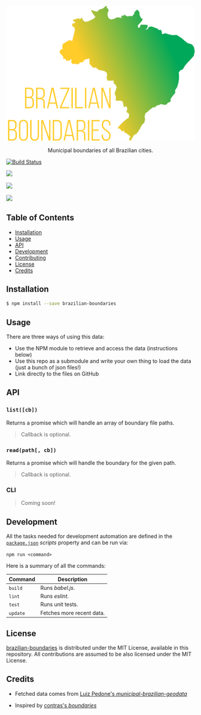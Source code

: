 <p align="center">
  <a href="">
    <img alt="Logo" src="logo.png" width="600px">
  </a>
</p>

<p align="center">
  Municipal boundaries of all Brazilian cities.
</p>

<p align="center">

  <a href="https://travis-ci.org/ythecombinator/brazilian-boundaries"><img alt="Build Status" src="https://travis-ci.org/ythecombinator/brazilian-boundaries.svg?branch=master"></a>

  <a href="https://codeclimate.com/github/ythecombinator/brazilian-boundaries"><img src="https://codeclimate.com/github/ythecombinator/brazilian-boundaries/badges/gpa.svg"></a>

  <a href="https://david-dm.org/ythecombinator/brazilian-boundaries" title="Dependency status"><img src="https://david-dm.org/ythecombinator/brazilian-boundaries.svg"/></a>

  <a href="https://david-dm.org/ythecombinator/brazilian-boundaries#info=devDependencies" title="devDependency status"><img src="https://david-dm.org/ythecombinator/brazilian-boundaries/dev-status.svg"/></a>

</p>

## Table of Contents

- [Installation](#installation)
- [Usage](#usage)
- [API](#api)
- [Development](#development)
- [Contributing](#contributing)
- [License](#license)
- [Credits](#credits)

## Installation

```sh
$ npm install --save brazilian-boundaries
```

## Usage

There are three ways of using this data:

- Use the NPM module to retrieve and access the data (instructions below)
- Use this repo as a submodule and write your own thing to load the data (just a bunch of json files!)
- Link directly to the files on GitHub

## API

### `list([cb])`

Returns a promise which will handle an array of boundary file paths.

> Callback is optional.

### `read(path[, cb])`

Returns a promise which will handle the boundary for the given path.

> Callback is optional.

### CLI

> Coming soon!

## Development

All the tasks needed for development automation are defined in the
[`package.json`](package.json) *scripts* property and can be run via:

`npm run <command>`

Here is a summary of all the commands:

| **Command** |      **Description**      |
|-------------|---------------------------|
| `build`     | Runs *babel.js*.          |
| `lint`      | Runs *eslint*.            |
| `test`      | Runs unit tests.          |
| `update`    | Fetches more recent data. |

## License

[brazilian-boundaries](https://github.com/ythecombinator/brazilian-boundaries) is distributed under
the MIT License, available in this repository. All contributions are assumed to
be also licensed under the MIT License.

## Credits

- Fetched data comes from [Luiz Pedone's *municipal-brazilian-geodata*](https://github.com/luizpedone/municipal-brazilian-geodata)

- Inspired by [contras's *boundaries*](https://github.com/contra/boundaries)